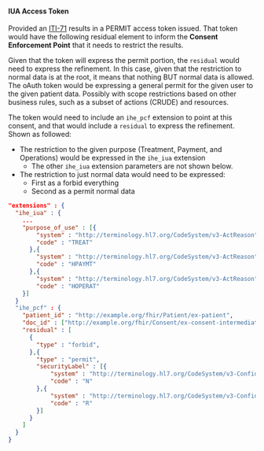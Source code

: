 #### IUA Access Token

Provided an [ITI-71](other.html#updates-to-iti-71) results in a PERMIT access token issued. That token would have the following residual element to inform the **Consent Enforcement Point** that it needs to restrict the results.

 Given that the token will express the permit portion, the `residual` would need to express the refinement. In this case, given that the restriction to normal data is at the root, it means that nothing BUT normal data is allowed. The oAuth token would be expressing a general permit for the given user to the given patient data. Possibly with scope restrictions based on other business rules, such as a subset of actions (CRUDE) and resources.

The token would need to include an `ihe_pcf` extension to point at this consent, and that would include a `residual` to express the refinement. Shown as followed:

- The restriction to the given purpose (Treatment, Payment, and Operations) would be expressed in the `ihe_iua` extension
  - The other `ihe_iua` extension parameters are not shown below.
- The restriction to just normal data would need to be expressed:
  - First as a forbid everything
  - Second as a permit normal data

```json
"extensions" : {
  "ihe_iua" : {
    ...
    "purpose_of_use" : [{
        "system" : "http://terminology.hl7.org/CodeSystem/v3-ActReason",
        "code" : "TREAT"
      },{
        "system" : "http://terminology.hl7.org/CodeSystem/v3-ActReason",
        "code" : "HPAYMT"
      },{
        "system" : "http://terminology.hl7.org/CodeSystem/v3-ActReason",
        "code" : "HOPERAT"
    }]
  }
  "ihe_pcf" : {
    "patient_id" : "http://example.org/fhir/Patient/ex-patient",
    "doc_id" : ["http://example.org/fhir/Consent/ex-consent-intermediate-authoredby"],
    "residual" : [
      {
        "type" : "forbid",
      },{
        "type" : "permit",
        "securityLabel" : [{
            "system" : "http://terminology.hl7.org/CodeSystem/v3-Confidentiality",
            "code" : "N"
        },{
            "system" : "http://terminology.hl7.org/CodeSystem/v3-Confidentiality",
            "code" : "R"
        }]
      }
    ]
  }
}
```
